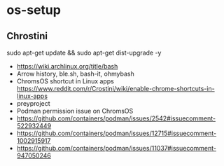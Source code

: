 # os-setup

## Chrostini
sudo apt-get update && sudo apt-get dist-upgrade -y


- https://wiki.archlinux.org/title/bash
-  Arrow history, ble.sh, bash-it, ohmybash
- ChromsOS shortcut in Linux apps https://www.reddit.com/r/Crostini/wiki/enable-chrome-shortcuts-in-linux-apps
- preyproject
- Podman permission issue on ChromsOS
- https://github.com/containers/podman/issues/2542#issuecomment-522932449
- https://github.com/containers/podman/issues/12715#issuecomment-1002915917
- https://github.com/containers/podman/issues/11037#issuecomment-947050246
